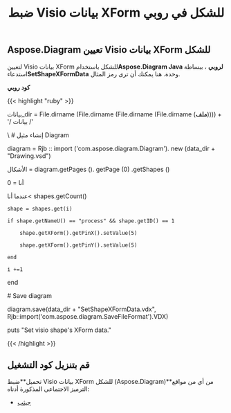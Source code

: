 ﻿---
title: ضبط Visio بيانات XForm للشكل في روبي
type: docs
weight: 150
url: /ar/java/set-visio-shape-s-xform-data-in-ruby/
---
## **Aspose.Diagram تعيين Visio بيانات XForm للشكل**
 لتعيين Visio بيانات XForm للشكل باستخدام**Aspose.Diagram Java لروبي** ، ببساطة استدعاء**SetShapeXFormData** وحدة. هنا يمكنك أن ترى رمز المثال.

**كود روبي**

{{< highlight "ruby" >}}

 بيانات_dir = File.dirname (File.dirname (File.dirname (File.dirname (__ملف__)))) + '/ بيانات /'

\ # إنشاء مثيل Diagram

diagram = Rjb :: import ('com.aspose.diagram.Diagram'). new (data_dir + "Drawing.vsd")

الأشكال = diagram.getPages (). getPage (0) .getShapes ()

أنا = 0

 عندما أنا< shapes.getCount()

    shape = shapes.get(i)

    if shape.getNameU() == "process" && shape.getID() == 1

        shape.getXForm().getPinX().setValue(5)

        shape.getXForm().getPinY().setValue(5)

    end

    i +=1

end

\# Save diagram

diagram.save(data_dir + "SetShapeXFormData.vdx", Rjb::import('com.aspose.diagram.SaveFileFormat').VDX)

puts "Set visio shape's XForm data."

{{< /highlight >}}
## **قم بتنزيل كود التشغيل**
 تحميل**ضبط Visio بيانات XForm للشكل (Aspose.Diagram)**من أي من مواقع الترميز الاجتماعي المذكورة أدناه:

- [جيثب](https://github.com/asposediagram/Aspose.Diagram-for-Java/blob/master/Plugins/Aspose_Diagram_Java_for_Ruby/lib/asposediagramjava/Shapes/setshapexformdata.rb)
